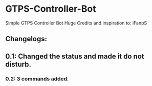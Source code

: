 # GTPS-Controller-Bot
Simple GTPS Controller Bot Huge Credits and inspiration to: iFanpS
## Changelogs:
## 0.1: Changed the status and made it do not disturb.
### 0.2: 3 commands added.
